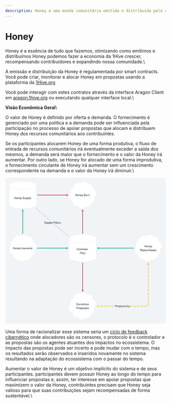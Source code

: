 ```yaml
---
description: Honey é uma moeda comunitária emitida e distribuída pela comunidade 1Hive.
---
```


# Honey

Honey é a essência de tudo que fazemos, otimizando como emitimos e distribuímos Honey podemos fazer a economia da 1Hive crescer, recompensando contribuidores e expandindo nossa comunidade.\


A emissão e distribuição da Honey é regulamentada por smart contracts. Você pode criar, monitorar e alocar Honey em propostas usando a plataforma da [1Hive.org](https://1hive.org/#/)

Você pode interagir com estes contratos através da interface Aragon Client em [aragon.1hive.org](https://aragon.1hive.org/#/0xe9869a0bbc8fb8c61b7d81c33fa2ba84871b3b0e) ou executando qualquer interface local.\


**Visão Econômica Geral**\



O valor de Honey é definido por oferta e demanda. O fornecimento é gerenciado por uma política e a demanda pode ser influenciada pela participação no processo de apoiar propostas que alocam e distribuem Honey dos recursos comunitários aos contribuintes.

Se os participantes alocarem Honey de uma forma produtiva, o fluxo de entrada de recursos comunitários irá eventualmente exceder a saída dos mesmos, a demanda será maior que o fornecimento e o valor da Honey irá aumentar. Por outro lado, se Honey for alocado de uma forma improdutiva, o fornecimento circulante de Honey irá aumentar sem um crescimento correspondente na demanda e o valor da Honey irá diminuir.\


![Diagrama simplificado de fluxo e estoque da Honey](<../.gitbook/assets/ 🍯 Honey@2x.png>)

Uma forma de racionalizar esse sistema seria um [ciclo de feedback cibernético](https://en.wikipedia.org/wiki/Cybernetics) onde alocadores são os censores, o protocolo é o controlador e as propostas são os agentes atuantes dos impactos no ecossistema. O impacto das propostas pode ser incerto e pode mudar com o tempo, mas os resultados serão observados e inseridos novamente no sistema resultando na adaptação do ecossistema com o passar do tempo.

Aumentar o valor de Honey é um objetivo implícito do sistema e de seus participantes. participantes devem possuir Honey ao longo do tempo para influenciar propostas e, assim, ter interesse em apoiar propostas que maximizem o valor da Honey, contribuintes precisam que Honey seja valioso para que suas contribuições sejam recompensadas de forma sustentável.\
